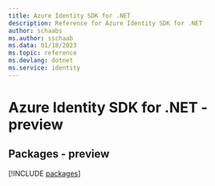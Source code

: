```yaml
---
title: Azure Identity SDK for .NET
description: Reference for Azure Identity SDK for .NET
author: schaabs
ms.author: sschaab
ms.data: 01/18/2023
ms.topic: reference
ms.devlang: dotnet
ms.service: identity
---
```

# Azure Identity SDK for .NET - preview
## Packages - preview
[!INCLUDE [packages](identity-index.md)]